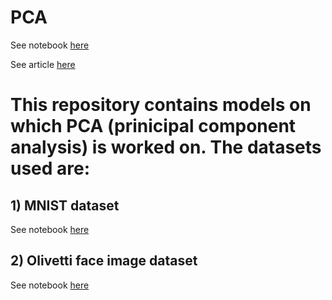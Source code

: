 # PCA
See notebook [here](https://github.com/jayashree8/Machine_learning_PCA/blob/master/PCA.ipynb)

See article [here](https://jayashree8.medium.com/analyzing-data-using-principal-component-analysis-pca-836802e7e7fb)


# This repository contains models on which PCA (prinicipal component analysis) is worked on. The datasets used are:

## 1) MNIST dataset

See notebook [here](https://github.com/jayashree8/Machine_learning_PCA/blob/master/MNIST%20PCA/mnist%20PCA.ipynb)

## 2) Olivetti face image dataset

See notebook [here](https://github.com/jayashree8/Machine_learning_PCA/blob/master/Faces%20dataset%20and%20web%20pic%20PCA/pca%20to%20reduce%20shape%20of%20faces%20dataset%20and%20image.ipynb)